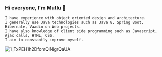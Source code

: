 ### Hi everyone, I'm Mutlu 👋
```
I have experience with object oriented design and architecture.
I generally use Java technologies such as Java 8, Spring Boot, Hibernate, Vaadin on Web projects. 
I have also knowledge of client side programming such as Javascript, Ajax calls, HTML, CSS.
I aim to constantly improve myself.
```
![1_TxPEH1h2DfomQiNigrQaUA](https://user-images.githubusercontent.com/42313363/89042329-69da1b00-d34f-11ea-8176-a7f5e2a1fab2.gif)
